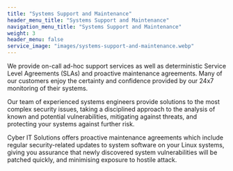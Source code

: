 ```yaml
---
title: "Systems Support and Maintenance"
header_menu_title: "Systems Support and Maintenance"
navigation_menu_title: "Systems Support and Maintenance"
weight: 3
header_menu: false
service_image: "images/systems-support-and-maintenance.webp" 
---
```


We provide on-call ad-hoc support services as well as deterministic Service Level Agreements (SLAs) and proactive maintenance agreements. Many of our customers enjoy the certainty and confidence provided by our 24x7 monitoring of their systems.

Our team of experienced systems engineers provide solutions to the most complex security issues, taking a disciplined approach to the analysis of known and potential vulnerabilities, mitigating against threats, and protecting your systems against further risk.

Cyber IT Solutions offers proactive maintenance agreements which include regular security-related updates to system software on your Linux systems, giving you assurance that newly discovered system vulnerabilities will be patched quickly, and minimising exposure to hostile attack.

